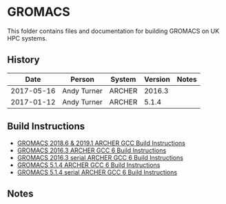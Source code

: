 GROMACS
=======

This folder contains files and documentation for building GROMACS on UK HPC systems.

History
-------

Date | Person | System | Version | Notes
---- | -------|--------|---------|------
2017-05-16 | Andy Turner | ARCHER | 2016.3 | 
2017-01-12 | Andy Turner | ARCHER | 5.1.4 | 

Build Instructions
------------------

* [GROMACS 2018.6 & 2019.1 ARCHER GCC Build Instructions](build_gromacs_2018.6.md)
* [GROMACS 2016.3 ARCHER GCC 6 Build Instructions](build_gromacs_2016.3_gcc6_ivybrg.md)
* [GROMACS 2016.3 serial ARCHER GCC 6 Build Instructions](build_gromacs_2016.3_gcc6_serial_x86-64.md)
* [GROMACS 5.1.4 ARCHER GCC 6 Build Instructions](build_gromacs_5.1.4_gcc6_ivybrg.md)
* [GROMACS 5.1.4 serial ARCHER GCC 6 Build Instructions](build_gromacs_5.1.4_gcc6_serial_x86-64.md)

Notes
-----

